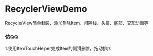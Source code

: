 # RecyclerViewDemo
RecyclerView简单封装、添加删除Item、间隔线、头部、底部、交互动画等

### 仿QQ
1.使用ItemTouchHelper完成Item的侧滑删除，拖动排序